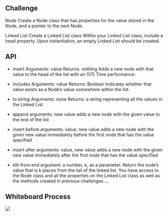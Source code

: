 ## Challenge
Node Create a Node class that has properties for the value stored in the Node, and a pointer to the next Node.

Linked List Create a Linked List class Within your Linked List class, include a head property. Upon instantiation, an empty Linked List should be created.

## API
* insert Arguments: value Returns: nothing Adds a new node with that value to the head of the list with an O(1) Time performance.

* includes Arguments: value Returns: Boolean Indicates whether that value exists as a Node’s value somewhere within the list.

* to string Arguments: none Returns: a string representing all the values in the Linked List

* append arguments: new value adds a new node with the given value to the end of the list

* insert before arguments: value, new value adds a new node with the given new value immediately before the first node that has the value specified

* insert after arguments: value, new value adds a new node with the given new value immediately after the first node that has the value specified

* kth from end argument: a number, k, as a parameter. Return the node’s value that is k places from the tail of the linked list. You have access to the Node class and all the properties on the Linked List class as well as the methods created in previous challenges.....

## Whiteboard Process
<img src="/home/alaa/asac/data-structures-and-algorithms/javascript/linked-list/linked-list-zip.png" />
